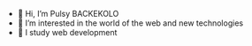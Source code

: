 - 👋 Hi, I’m Pulsy BACKEKOLO
- 👀 I’m interested in the world of the web and new technologies
- 🌱 I study web development


<!---
pulsybkr/pulsybkr is a ✨ special ✨ repository because its `README.md` (this file) appears on your GitHub profile.
You can click the Preview link to take a look at your changes.
--->
